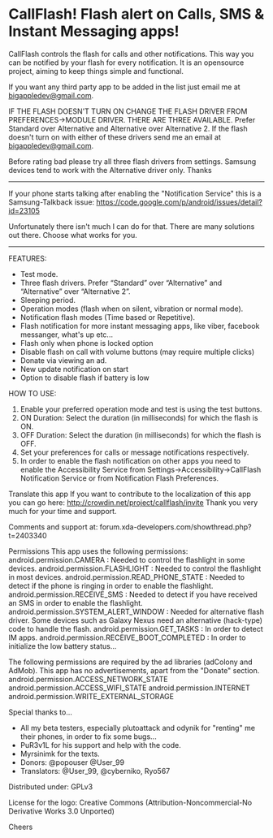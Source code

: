 CallFlash! Flash alert on Calls, SMS & Instant Messaging apps!
========================================================================

CallFlash controls the flash for calls and other notifications. This way you can be notified by your flash for every notification. It is an opensource project, aiming to keep things simple and functional.

If you want any third party app to be added in the list just email me at bigappledev@gmail.com.

IF THE FLASH DOESN'T TURN ON CHANGE THE FLASH DRIVER FROM PREFERENCES->MODULE DRIVER. THERE ARE THREE AVAILABLE.
Prefer Standard over Alternative and Alternative over Alternative 2. If the flash doesn't turn on with either of these drivers send me an email at bigappledev@gmail.com.

Before rating bad please try all three flash drivers from settings. Samsung devices tend to work with the Alternative driver only. Thanks

*********************
If your phone starts talking after enabling the "Notification Service" this is a Samsung-Talkback issue:
https://code.google.com/p/android/issues/detail?id=23105

Unfortunately there isn't much I can do for that. There are many solutions out there. Choose what works for you.
*********************

FEATURES:
- Test mode.
- Three flash drivers. Prefer “Standard” over “Alternative” and “Alternative” over “Alternative 2”.
- Sleeping period.
- Operation modes (flash when on silent, vibration or normal mode).
- Notification flash modes (Time based or Repetitive).
- Flash notification for more instant messaging apps, like viber, facebook messanger, what's up etc...
- Flash only when phone is locked option
- Disable flash on call with volume buttons (may require multiple clicks)
- Donate via viewing an ad.
- New update notification on start
- Option to disable flash if battery is low

HOW TO USE:
1. Enable your preferred operation mode and test is using the test buttons.
2. ON Duration: Select the duration (in milliseconds) for which the flash is ON.
3. OFF Duration: Select the duration (in milliseconds) for which the flash is OFF.
4. Set your preferences for calls or message notifications respectively.
5. In order to enable the flash notification on other apps you need to enable the Accessibility Service from Settings->Accessibility->CallFlash Notification Service or from Notification Flash Preferences.

Translate this app
If you want to contribute to the localization of this app you can go here:
http://crowdin.net/project/callflash/invite
Thank you very much for your time and support.

Comments and support at: forum.xda-developers.com/showthread.php?t=2403340

Permissions
This app uses the following permissions:
android.permission.CAMERA : Needed to control the flashlight in some devices.
android.permission.FLASHLIGHT : Needed to control the flashlight in most devices.
android.permission.READ_PHONE_STATE : Needed to detect if the phone is ringing in order to enable the flashlight.
android.permission.RECEIVE_SMS : Needed to detect if you have received an SMS in order to enable the flashlight.
android.permission.SYSTEM_ALERT_WINDOW : Needed for alternative flash driver. Some devices such as Galaxy Nexus need an alternative (hack-type) code to handle the flash.
android.permission.GET_TASKS : In order to detect IM apps.
android.permission.RECEIVE_BOOT_COMPLETED : In order to initialize the low battery status...

The following permissions are required by the ad libraries (adColony and AdMob). This app has no advertisements, apart from the "Donate" section.
android.permission.ACCESS_NETWORK_STATE
android.permission.ACCESS_WIFI_STATE
android.permission.INTERNET
android.permission.WRITE_EXTERNAL_STORAGE

Special thanks to...
- All my beta testers, especially plutoattack and odynik for "renting" me their phones, in order to fix some bugs...
- PuR3v1L for his support and help with the code.
- Myrsinimk for the texts.
- Donors: @popouser @User_99
- Translators: @User_99, @cyberniko, Ryo567

Distributed under: GPLv3

License for the logo:
Creative Commons (Attribution-Noncommercial-No Derivative Works 3.0 Unported)

Cheers